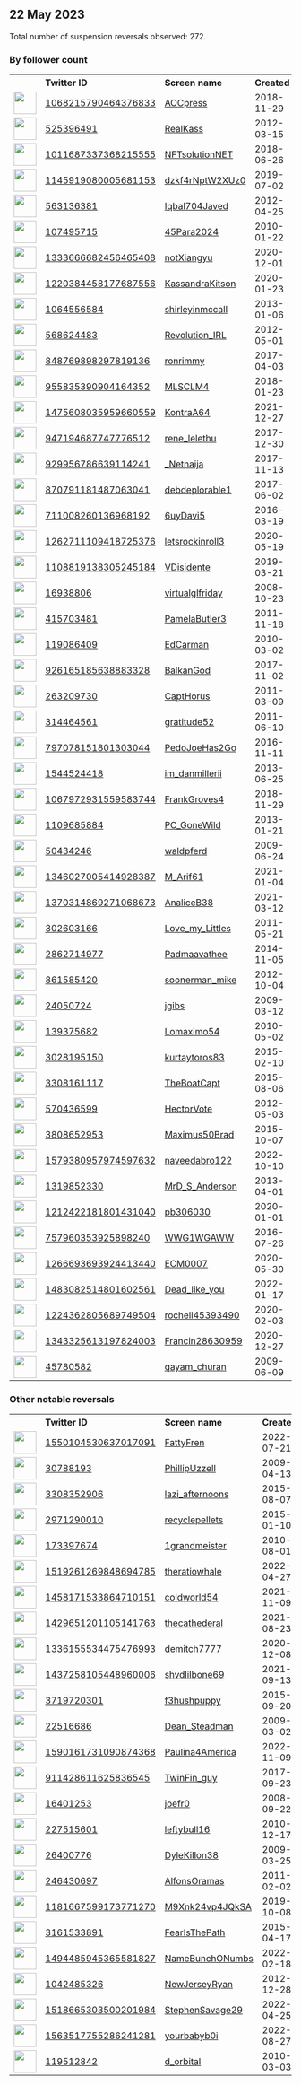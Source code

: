 
## 22 May 2023
Total number of suspension reversals observed: 272.

### By follower count
<table><tr><th></th><th align="left">Twitter ID</th><th align="left">Screen name</th>
<th align="left">Created</th><th align="left">Status</th><th align="left">Suspended</th><th align="left">Followers</th>
<tr><td><a href="https://pbs.twimg.com/profile_images/1080874222803664897/eS8wEY4A_normal.jpg"><img src="https://pbs.twimg.com/profile_images/1080874222803664897/eS8wEY4A_normal.jpg" width="40px" height="40px" align="center"/></a></td><td><a href="https://twitter.com/intent/user?user_id=1068215790464376833">1068215790464376833</a></td><td><a href="https://twitter.com/AOCpress">AOCpress</a></td><td>2018-11-29</td><td align="center">👋</td><td></td><td>399868</td></tr>
<tr><td><a href="https://pbs.twimg.com/profile_images/750080259521974272/_PRSUnUi_normal.jpg"><img src="https://pbs.twimg.com/profile_images/750080259521974272/_PRSUnUi_normal.jpg" width="40px" height="40px" align="center"/></a></td><td><a href="https://twitter.com/intent/user?user_id=525396491">525396491</a></td><td><a href="https://twitter.com/RealKass">RealKass</a></td><td>2012-03-15</td><td align="center"></td><td>2022-05-31</td><td>77683</td></tr>
<tr><td><a href="https://pbs.twimg.com/profile_images/1412423257211518988/XIR3zUlr_normal.jpg"><img src="https://pbs.twimg.com/profile_images/1412423257211518988/XIR3zUlr_normal.jpg" width="40px" height="40px" align="center"/></a></td><td><a href="https://twitter.com/intent/user?user_id=1011687337368215555">1011687337368215555</a></td><td><a href="https://twitter.com/NFTsolutionNET">NFTsolutionNET</a></td><td>2018-06-26</td><td align="center"></td><td>2022-08-26</td><td>51861</td></tr>
<tr><td><a href="https://pbs.twimg.com/profile_images/1658805021239291906/f1cEDcep_normal.jpg"><img src="https://pbs.twimg.com/profile_images/1658805021239291906/f1cEDcep_normal.jpg" width="40px" height="40px" align="center"/></a></td><td><a href="https://twitter.com/intent/user?user_id=1145919080005681153">1145919080005681153</a></td><td><a href="https://twitter.com/dzkf4rNptW2XUz0">dzkf4rNptW2XUz0</a></td><td>2019-07-02</td><td align="center"></td><td>2022-09-01</td><td>48942</td></tr>
<tr><td><a href="https://pbs.twimg.com/profile_images/459028049367810049/dNcS-2ON_normal.jpeg"><img src="https://pbs.twimg.com/profile_images/459028049367810049/dNcS-2ON_normal.jpeg" width="40px" height="40px" align="center"/></a></td><td><a href="https://twitter.com/intent/user?user_id=563136381">563136381</a></td><td><a href="https://twitter.com/Iqbal704Javed">Iqbal704Javed</a></td><td>2012-04-25</td><td align="center"></td><td></td><td>42776</td></tr>
<tr><td><a href="https://pbs.twimg.com/profile_images/1661273620583161857/FhRGbAUp_normal.jpg"><img src="https://pbs.twimg.com/profile_images/1661273620583161857/FhRGbAUp_normal.jpg" width="40px" height="40px" align="center"/></a></td><td><a href="https://twitter.com/intent/user?user_id=107495715">107495715</a></td><td><a href="https://twitter.com/45Para2024">45Para2024</a></td><td>2010-01-22</td><td align="center"></td><td></td><td>28192</td></tr>
<tr><td><a href="https://pbs.twimg.com/profile_images/1346127140673228800/YqIzqqjx_normal.jpg"><img src="https://pbs.twimg.com/profile_images/1346127140673228800/YqIzqqjx_normal.jpg" width="40px" height="40px" align="center"/></a></td><td><a href="https://twitter.com/intent/user?user_id=1333666682456465408">1333666682456465408</a></td><td><a href="https://twitter.com/notXiangyu">notXiangyu</a></td><td>2020-12-01</td><td align="center"></td><td>2022-09-13</td><td>21635</td></tr>
<tr><td><a href="https://pbs.twimg.com/profile_images/1341351040147460097/RwCGGUG2_normal.jpg"><img src="https://pbs.twimg.com/profile_images/1341351040147460097/RwCGGUG2_normal.jpg" width="40px" height="40px" align="center"/></a></td><td><a href="https://twitter.com/intent/user?user_id=1220384458177687556">1220384458177687556</a></td><td><a href="https://twitter.com/KassandraKitson">KassandraKitson</a></td><td>2020-01-23</td><td align="center"></td><td></td><td>14641</td></tr>
<tr><td><a href="https://pbs.twimg.com/profile_images/892019520323239936/1dU4JlGy_normal.jpg"><img src="https://pbs.twimg.com/profile_images/892019520323239936/1dU4JlGy_normal.jpg" width="40px" height="40px" align="center"/></a></td><td><a href="https://twitter.com/intent/user?user_id=1064556584">1064556584</a></td><td><a href="https://twitter.com/shirleyinmccall">shirleyinmccall</a></td><td>2013-01-06</td><td align="center"></td><td></td><td>13619</td></tr>
<tr><td><a href="https://pbs.twimg.com/profile_images/1226811413777338368/2jey-i0i_normal.jpg"><img src="https://pbs.twimg.com/profile_images/1226811413777338368/2jey-i0i_normal.jpg" width="40px" height="40px" align="center"/></a></td><td><a href="https://twitter.com/intent/user?user_id=568624483">568624483</a></td><td><a href="https://twitter.com/Revolution_IRL">Revolution_IRL</a></td><td>2012-05-01</td><td align="center"></td><td>2022-04-09</td><td>12693</td></tr>
<tr><td><a href="https://pbs.twimg.com/profile_images/1517079876985102337/013ye3GH_normal.jpg"><img src="https://pbs.twimg.com/profile_images/1517079876985102337/013ye3GH_normal.jpg" width="40px" height="40px" align="center"/></a></td><td><a href="https://twitter.com/intent/user?user_id=848769898297819136">848769898297819136</a></td><td><a href="https://twitter.com/ronrimmy">ronrimmy</a></td><td>2017-04-03</td><td align="center"></td><td>2023-05-01</td><td>11156</td></tr>
<tr><td><a href="https://pbs.twimg.com/profile_images/1333575452129185795/vBuSIYr__normal.jpg"><img src="https://pbs.twimg.com/profile_images/1333575452129185795/vBuSIYr__normal.jpg" width="40px" height="40px" align="center"/></a></td><td><a href="https://twitter.com/intent/user?user_id=955835390904164352">955835390904164352</a></td><td><a href="https://twitter.com/MLSCLM4">MLSCLM4</a></td><td>2018-01-23</td><td align="center"></td><td></td><td>11094</td></tr>
<tr><td><a href="https://pbs.twimg.com/profile_images/1665797152377823233/iiVjztiT_normal.jpg"><img src="https://pbs.twimg.com/profile_images/1665797152377823233/iiVjztiT_normal.jpg" width="40px" height="40px" align="center"/></a></td><td><a href="https://twitter.com/intent/user?user_id=1475608035959660559">1475608035959660559</a></td><td><a href="https://twitter.com/KontraA64">KontraA64</a></td><td>2021-12-27</td><td align="center"></td><td>2023-05-10</td><td>6340</td></tr>
<tr><td><a href="https://pbs.twimg.com/profile_images/1230385045191434241/ZHWdTno6_normal.jpg"><img src="https://pbs.twimg.com/profile_images/1230385045191434241/ZHWdTno6_normal.jpg" width="40px" height="40px" align="center"/></a></td><td><a href="https://twitter.com/intent/user?user_id=947194687747776512">947194687747776512</a></td><td><a href="https://twitter.com/rene_lelethu">rene_lelethu</a></td><td>2017-12-30</td><td align="center"></td><td></td><td>5425</td></tr>
<tr><td><a href="https://pbs.twimg.com/profile_images/1670447555702915072/X2fzAuAv_normal.jpg"><img src="https://pbs.twimg.com/profile_images/1670447555702915072/X2fzAuAv_normal.jpg" width="40px" height="40px" align="center"/></a></td><td><a href="https://twitter.com/intent/user?user_id=929956786639114241">929956786639114241</a></td><td><a href="https://twitter.com/_Netnaija">_Netnaija</a></td><td>2017-11-13</td><td align="center"></td><td>2023-03-30</td><td>5331</td></tr>
<tr><td><a href="https://pbs.twimg.com/profile_images/1135760771281870848/unl00XIy_normal.png"><img src="https://pbs.twimg.com/profile_images/1135760771281870848/unl00XIy_normal.png" width="40px" height="40px" align="center"/></a></td><td><a href="https://twitter.com/intent/user?user_id=870791181487063041">870791181487063041</a></td><td><a href="https://twitter.com/debdeplorable1">debdeplorable1</a></td><td>2017-06-02</td><td align="center"></td><td></td><td>4452</td></tr>
<tr><td><a href="https://pbs.twimg.com/profile_images/1347909681126252546/hKY3-J8V_normal.jpg"><img src="https://pbs.twimg.com/profile_images/1347909681126252546/hKY3-J8V_normal.jpg" width="40px" height="40px" align="center"/></a></td><td><a href="https://twitter.com/intent/user?user_id=711008260136968192">711008260136968192</a></td><td><a href="https://twitter.com/6uyDavi5">6uyDavi5</a></td><td>2016-03-19</td><td align="center"></td><td></td><td>4448</td></tr>
<tr><td><a href="https://pbs.twimg.com/profile_images/1659598615919181829/o14NDboq_normal.jpg"><img src="https://pbs.twimg.com/profile_images/1659598615919181829/o14NDboq_normal.jpg" width="40px" height="40px" align="center"/></a></td><td><a href="https://twitter.com/intent/user?user_id=1262711109418725376">1262711109418725376</a></td><td><a href="https://twitter.com/letsrockinroll3">letsrockinroll3</a></td><td>2020-05-19</td><td align="center"></td><td>2022-12-05</td><td>4285</td></tr>
<tr><td><a href="https://pbs.twimg.com/profile_images/1659839053175435264/eO-KCFC0_normal.jpg"><img src="https://pbs.twimg.com/profile_images/1659839053175435264/eO-KCFC0_normal.jpg" width="40px" height="40px" align="center"/></a></td><td><a href="https://twitter.com/intent/user?user_id=1108819138305245184">1108819138305245184</a></td><td><a href="https://twitter.com/VDisidente">VDisidente</a></td><td>2019-03-21</td><td align="center"></td><td></td><td>4133</td></tr>
<tr><td><a href="https://pbs.twimg.com/profile_images/1412883721003290624/z3EEiNZt_normal.jpg"><img src="https://pbs.twimg.com/profile_images/1412883721003290624/z3EEiNZt_normal.jpg" width="40px" height="40px" align="center"/></a></td><td><a href="https://twitter.com/intent/user?user_id=16938806">16938806</a></td><td><a href="https://twitter.com/virtualglfriday">virtualglfriday</a></td><td>2008-10-23</td><td align="center"></td><td>2023-01-28</td><td>3588</td></tr>
<tr><td><a href="https://pbs.twimg.com/profile_images/1669092510365372418/kN8mnX9Z_normal.jpg"><img src="https://pbs.twimg.com/profile_images/1669092510365372418/kN8mnX9Z_normal.jpg" width="40px" height="40px" align="center"/></a></td><td><a href="https://twitter.com/intent/user?user_id=415703481">415703481</a></td><td><a href="https://twitter.com/PamelaButler3">PamelaButler3</a></td><td>2011-11-18</td><td align="center"></td><td></td><td>3531</td></tr>
<tr><td><a href="https://pbs.twimg.com/profile_images/556323553977438209/qxl4kiB2_normal.jpeg"><img src="https://pbs.twimg.com/profile_images/556323553977438209/qxl4kiB2_normal.jpeg" width="40px" height="40px" align="center"/></a></td><td><a href="https://twitter.com/intent/user?user_id=119086409">119086409</a></td><td><a href="https://twitter.com/EdCarman">EdCarman</a></td><td>2010-03-02</td><td align="center"></td><td></td><td>3348</td></tr>
<tr><td><a href="https://pbs.twimg.com/profile_images/1379118735072636930/-gfT-IqN_normal.jpg"><img src="https://pbs.twimg.com/profile_images/1379118735072636930/-gfT-IqN_normal.jpg" width="40px" height="40px" align="center"/></a></td><td><a href="https://twitter.com/intent/user?user_id=926165185638883328">926165185638883328</a></td><td><a href="https://twitter.com/BalkanGod">BalkanGod</a></td><td>2017-11-02</td><td align="center"></td><td>2022-10-30</td><td>3129</td></tr>
<tr><td><a href="https://pbs.twimg.com/profile_images/1655538431148150786/sr3N9Iuo_normal.jpg"><img src="https://pbs.twimg.com/profile_images/1655538431148150786/sr3N9Iuo_normal.jpg" width="40px" height="40px" align="center"/></a></td><td><a href="https://twitter.com/intent/user?user_id=263209730">263209730</a></td><td><a href="https://twitter.com/CaptHorus">CaptHorus</a></td><td>2011-03-09</td><td align="center"></td><td></td><td>3050</td></tr>
<tr><td><a href="https://pbs.twimg.com/profile_images/1644900365454958592/5TN2W6oW_normal.jpg"><img src="https://pbs.twimg.com/profile_images/1644900365454958592/5TN2W6oW_normal.jpg" width="40px" height="40px" align="center"/></a></td><td><a href="https://twitter.com/intent/user?user_id=314464561">314464561</a></td><td><a href="https://twitter.com/gratitude52">gratitude52</a></td><td>2011-06-10</td><td align="center"></td><td>2023-05-14</td><td>2775</td></tr>
<tr><td><a href="https://pbs.twimg.com/profile_images/1505571056039440389/Udel5naH_normal.jpg"><img src="https://pbs.twimg.com/profile_images/1505571056039440389/Udel5naH_normal.jpg" width="40px" height="40px" align="center"/></a></td><td><a href="https://twitter.com/intent/user?user_id=797078151801303044">797078151801303044</a></td><td><a href="https://twitter.com/PedoJoeHas2Go">PedoJoeHas2Go</a></td><td>2016-11-11</td><td align="center"></td><td>2022-05-18</td><td>2617</td></tr>
<tr><td><a href="https://pbs.twimg.com/profile_images/1218919171859320843/wTyO3oJp_normal.jpg"><img src="https://pbs.twimg.com/profile_images/1218919171859320843/wTyO3oJp_normal.jpg" width="40px" height="40px" align="center"/></a></td><td><a href="https://twitter.com/intent/user?user_id=1544524418">1544524418</a></td><td><a href="https://twitter.com/im_danmillerii">im_danmillerii</a></td><td>2013-06-25</td><td align="center"></td><td></td><td>2599</td></tr>
<tr><td><a href="https://pbs.twimg.com/profile_images/1602129889850793990/5p_W3R_6_normal.jpg"><img src="https://pbs.twimg.com/profile_images/1602129889850793990/5p_W3R_6_normal.jpg" width="40px" height="40px" align="center"/></a></td><td><a href="https://twitter.com/intent/user?user_id=1067972931559583744">1067972931559583744</a></td><td><a href="https://twitter.com/FrankGroves4">FrankGroves4</a></td><td>2018-11-29</td><td align="center"></td><td>2022-12-30</td><td>2559</td></tr>
<tr><td><a href="https://pbs.twimg.com/profile_images/1660664009777872896/rbOMDHwR_normal.jpg"><img src="https://pbs.twimg.com/profile_images/1660664009777872896/rbOMDHwR_normal.jpg" width="40px" height="40px" align="center"/></a></td><td><a href="https://twitter.com/intent/user?user_id=1109685884">1109685884</a></td><td><a href="https://twitter.com/PC_GoneWild">PC_GoneWild</a></td><td>2013-01-21</td><td align="center"></td><td>2022-03-31</td><td>2386</td></tr>
<tr><td><a href="https://pbs.twimg.com/profile_images/1288225113/b2ed8a68-3b8e-4e22-bfe8-77201699cec7_normal.jpg"><img src="https://pbs.twimg.com/profile_images/1288225113/b2ed8a68-3b8e-4e22-bfe8-77201699cec7_normal.jpg" width="40px" height="40px" align="center"/></a></td><td><a href="https://twitter.com/intent/user?user_id=50434246">50434246</a></td><td><a href="https://twitter.com/waldpferd">waldpferd</a></td><td>2009-06-24</td><td align="center">🔒</td><td>2023-03-21</td><td>2314</td></tr>
<tr><td><a href="https://pbs.twimg.com/profile_images/1477966965545308160/pBrUbM2m_normal.jpg"><img src="https://pbs.twimg.com/profile_images/1477966965545308160/pBrUbM2m_normal.jpg" width="40px" height="40px" align="center"/></a></td><td><a href="https://twitter.com/intent/user?user_id=1346027005414928387">1346027005414928387</a></td><td><a href="https://twitter.com/M_Arif61">M_Arif61</a></td><td>2021-01-04</td><td align="center"></td><td>2022-11-11</td><td>2308</td></tr>
<tr><td><a href="https://pbs.twimg.com/profile_images/1659809470606712834/Aog5h83i_normal.jpg"><img src="https://pbs.twimg.com/profile_images/1659809470606712834/Aog5h83i_normal.jpg" width="40px" height="40px" align="center"/></a></td><td><a href="https://twitter.com/intent/user?user_id=1370314869271068673">1370314869271068673</a></td><td><a href="https://twitter.com/AnaliceB38">AnaliceB38</a></td><td>2021-03-12</td><td align="center"></td><td>2022-10-12</td><td>2099</td></tr>
<tr><td><a href="https://pbs.twimg.com/profile_images/913780426774384641/Aflmjy3P_normal.jpg"><img src="https://pbs.twimg.com/profile_images/913780426774384641/Aflmjy3P_normal.jpg" width="40px" height="40px" align="center"/></a></td><td><a href="https://twitter.com/intent/user?user_id=302603166">302603166</a></td><td><a href="https://twitter.com/Love_my_Littles">Love_my_Littles</a></td><td>2011-05-21</td><td align="center"></td><td></td><td>2013</td></tr>
<tr><td><a href="https://pbs.twimg.com/profile_images/1291013585594974208/sFLshWQM_normal.jpg"><img src="https://pbs.twimg.com/profile_images/1291013585594974208/sFLshWQM_normal.jpg" width="40px" height="40px" align="center"/></a></td><td><a href="https://twitter.com/intent/user?user_id=2862714977">2862714977</a></td><td><a href="https://twitter.com/Padmaavathee">Padmaavathee</a></td><td>2014-11-05</td><td align="center"></td><td></td><td>2012</td></tr>
<tr><td><a href="https://pbs.twimg.com/profile_images/488094281274384384/0QqGVyd-_normal.jpeg"><img src="https://pbs.twimg.com/profile_images/488094281274384384/0QqGVyd-_normal.jpeg" width="40px" height="40px" align="center"/></a></td><td><a href="https://twitter.com/intent/user?user_id=861585420">861585420</a></td><td><a href="https://twitter.com/soonerman_mike">soonerman_mike</a></td><td>2012-10-04</td><td align="center"></td><td></td><td>1903</td></tr>
<tr><td><a href="https://pbs.twimg.com/profile_images/1224268270988972033/FD_64lyy_normal.jpg"><img src="https://pbs.twimg.com/profile_images/1224268270988972033/FD_64lyy_normal.jpg" width="40px" height="40px" align="center"/></a></td><td><a href="https://twitter.com/intent/user?user_id=24050724">24050724</a></td><td><a href="https://twitter.com/jgibs">jgibs</a></td><td>2009-03-12</td><td align="center"></td><td></td><td>1892</td></tr>
<tr><td><a href="https://pbs.twimg.com/profile_images/1246759163084050432/ht6j2gpf_normal.jpg"><img src="https://pbs.twimg.com/profile_images/1246759163084050432/ht6j2gpf_normal.jpg" width="40px" height="40px" align="center"/></a></td><td><a href="https://twitter.com/intent/user?user_id=139375682">139375682</a></td><td><a href="https://twitter.com/Lomaximo54">Lomaximo54</a></td><td>2010-05-02</td><td align="center"></td><td>2022-12-03</td><td>1868</td></tr>
<tr><td><a href="https://pbs.twimg.com/profile_images/1639725805159735296/zDwcZ0qV_normal.jpg"><img src="https://pbs.twimg.com/profile_images/1639725805159735296/zDwcZ0qV_normal.jpg" width="40px" height="40px" align="center"/></a></td><td><a href="https://twitter.com/intent/user?user_id=3028195150">3028195150</a></td><td><a href="https://twitter.com/kurtaytoros83">kurtaytoros83</a></td><td>2015-02-10</td><td align="center"></td><td>2023-01-09</td><td>1826</td></tr>
<tr><td><a href="https://pbs.twimg.com/profile_images/1517173484920651780/r6mmJQwE_normal.jpg"><img src="https://pbs.twimg.com/profile_images/1517173484920651780/r6mmJQwE_normal.jpg" width="40px" height="40px" align="center"/></a></td><td><a href="https://twitter.com/intent/user?user_id=3308161117">3308161117</a></td><td><a href="https://twitter.com/TheBoatCapt">TheBoatCapt</a></td><td>2015-08-06</td><td align="center"></td><td>2022-09-10</td><td>1746</td></tr>
<tr><td><a href="https://pbs.twimg.com/profile_images/1324645475836817408/eWy08DQg_normal.jpg"><img src="https://pbs.twimg.com/profile_images/1324645475836817408/eWy08DQg_normal.jpg" width="40px" height="40px" align="center"/></a></td><td><a href="https://twitter.com/intent/user?user_id=570436599">570436599</a></td><td><a href="https://twitter.com/HectorVote">HectorVote</a></td><td>2012-05-03</td><td align="center"></td><td></td><td>1646</td></tr>
<tr><td><a href="https://pbs.twimg.com/profile_images/1515139302606389249/vGeBLXQS_normal.jpg"><img src="https://pbs.twimg.com/profile_images/1515139302606389249/vGeBLXQS_normal.jpg" width="40px" height="40px" align="center"/></a></td><td><a href="https://twitter.com/intent/user?user_id=3808652953">3808652953</a></td><td><a href="https://twitter.com/Maximus50Brad">Maximus50Brad</a></td><td>2015-10-07</td><td align="center"></td><td>2022-08-18</td><td>1611</td></tr>
<tr><td><a href="https://pbs.twimg.com/profile_images/1646753166518632448/1I4WBBvT_normal.jpg"><img src="https://pbs.twimg.com/profile_images/1646753166518632448/1I4WBBvT_normal.jpg" width="40px" height="40px" align="center"/></a></td><td><a href="https://twitter.com/intent/user?user_id=1579380957974597632">1579380957974597632</a></td><td><a href="https://twitter.com/naveedabro122">naveedabro122</a></td><td>2022-10-10</td><td align="center"></td><td>2023-05-03</td><td>1545</td></tr>
<tr><td><a href="https://pbs.twimg.com/profile_images/1669022804547624960/XSVrIlUv_normal.jpg"><img src="https://pbs.twimg.com/profile_images/1669022804547624960/XSVrIlUv_normal.jpg" width="40px" height="40px" align="center"/></a></td><td><a href="https://twitter.com/intent/user?user_id=1319852330">1319852330</a></td><td><a href="https://twitter.com/MrD_S_Anderson">MrD_S_Anderson</a></td><td>2013-04-01</td><td align="center"></td><td></td><td>1542</td></tr>
<tr><td><a href="https://pbs.twimg.com/profile_images/1504112067980103695/4NlANN6A_normal.jpg"><img src="https://pbs.twimg.com/profile_images/1504112067980103695/4NlANN6A_normal.jpg" width="40px" height="40px" align="center"/></a></td><td><a href="https://twitter.com/intent/user?user_id=1212422181801431040">1212422181801431040</a></td><td><a href="https://twitter.com/pb306030">pb306030</a></td><td>2020-01-01</td><td align="center"></td><td>2022-07-15</td><td>1424</td></tr>
<tr><td><a href="https://pbs.twimg.com/profile_images/1232186700111237120/of6fJif9_normal.jpg"><img src="https://pbs.twimg.com/profile_images/1232186700111237120/of6fJif9_normal.jpg" width="40px" height="40px" align="center"/></a></td><td><a href="https://twitter.com/intent/user?user_id=757960353925898240">757960353925898240</a></td><td><a href="https://twitter.com/WWG1WGAWW">WWG1WGAWW</a></td><td>2016-07-26</td><td align="center"></td><td></td><td>1380</td></tr>
<tr><td><a href="https://pbs.twimg.com/profile_images/1385966551631806466/-soEZD-s_normal.jpg"><img src="https://pbs.twimg.com/profile_images/1385966551631806466/-soEZD-s_normal.jpg" width="40px" height="40px" align="center"/></a></td><td><a href="https://twitter.com/intent/user?user_id=1266693693924413440">1266693693924413440</a></td><td><a href="https://twitter.com/ECM0007">ECM0007</a></td><td>2020-05-30</td><td align="center"></td><td>2022-05-28</td><td>1312</td></tr>
<tr><td><a href="https://pbs.twimg.com/profile_images/1668039989479841793/wbsxWGED_normal.jpg"><img src="https://pbs.twimg.com/profile_images/1668039989479841793/wbsxWGED_normal.jpg" width="40px" height="40px" align="center"/></a></td><td><a href="https://twitter.com/intent/user?user_id=1483082514801602561">1483082514801602561</a></td><td><a href="https://twitter.com/Dead_like_you">Dead_like_you</a></td><td>2022-01-17</td><td align="center"></td><td>2022-06-12</td><td>1263</td></tr>
<tr><td><a href="https://pbs.twimg.com/profile_images/1660773675744763905/O5OLfoTP_normal.jpg"><img src="https://pbs.twimg.com/profile_images/1660773675744763905/O5OLfoTP_normal.jpg" width="40px" height="40px" align="center"/></a></td><td><a href="https://twitter.com/intent/user?user_id=1224362805689749504">1224362805689749504</a></td><td><a href="https://twitter.com/rochell45393490">rochell45393490</a></td><td>2020-02-03</td><td align="center"></td><td>2022-08-13</td><td>1233</td></tr>
<tr><td><a href="https://pbs.twimg.com/profile_images/1343404277931372544/Pxo_ay4A_normal.jpg"><img src="https://pbs.twimg.com/profile_images/1343404277931372544/Pxo_ay4A_normal.jpg" width="40px" height="40px" align="center"/></a></td><td><a href="https://twitter.com/intent/user?user_id=1343325613197824003">1343325613197824003</a></td><td><a href="https://twitter.com/Francin28630959">Francin28630959</a></td><td>2020-12-27</td><td align="center"></td><td></td><td>1227</td></tr>
<tr><td><a href="https://pbs.twimg.com/profile_images/1567765179823423488/jsu3l0Q1_normal.jpg"><img src="https://pbs.twimg.com/profile_images/1567765179823423488/jsu3l0Q1_normal.jpg" width="40px" height="40px" align="center"/></a></td><td><a href="https://twitter.com/intent/user?user_id=45780582">45780582</a></td><td><a href="https://twitter.com/qayam_churan">qayam_churan</a></td><td>2009-06-09</td><td align="center"></td><td>2022-10-20</td><td>1212</td></tr>
</table>

### Other notable reversals
<table><tr><th></th><th align="left">Twitter ID</th><th align="left">Screen name</th>
<th align="left">Created</th><th align="left">Status</th><th align="left">Suspended</th><th align="left">Followers</th>
<tr><td><a href="https://pbs.twimg.com/profile_images/1660986575310733312/Qz1bfoUf_normal.jpg"><img src="https://pbs.twimg.com/profile_images/1660986575310733312/Qz1bfoUf_normal.jpg" width="40px" height="40px" align="center"/></a></td><td><a href="https://twitter.com/intent/user?user_id=1550104530637017091">1550104530637017091</a></td><td><a href="https://twitter.com/FattyFren">FattyFren</a></td><td>2022-07-21</td><td align="center"></td><td>2022-08-10</td><td>655</td></tr>
<tr><td><a href="https://pbs.twimg.com/profile_images/1547018813547454465/jOnN1f4x_normal.jpg"><img src="https://pbs.twimg.com/profile_images/1547018813547454465/jOnN1f4x_normal.jpg" width="40px" height="40px" align="center"/></a></td><td><a href="https://twitter.com/intent/user?user_id=30788193">30788193</a></td><td><a href="https://twitter.com/PhillipUzzell">PhillipUzzell</a></td><td>2009-04-13</td><td align="center"></td><td>2022-11-11</td><td>663</td></tr>
<tr><td><a href="https://pbs.twimg.com/profile_images/1662914126870376452/Yoz3xSTs_normal.jpg"><img src="https://pbs.twimg.com/profile_images/1662914126870376452/Yoz3xSTs_normal.jpg" width="40px" height="40px" align="center"/></a></td><td><a href="https://twitter.com/intent/user?user_id=3308352906">3308352906</a></td><td><a href="https://twitter.com/lazi_afternoons">lazi_afternoons</a></td><td>2015-08-07</td><td align="center"></td><td>2023-05-14</td><td>30</td></tr>
<tr><td><a href="https://pbs.twimg.com/profile_images/1535662897191321600/R6BivpPf_normal.jpg"><img src="https://pbs.twimg.com/profile_images/1535662897191321600/R6BivpPf_normal.jpg" width="40px" height="40px" align="center"/></a></td><td><a href="https://twitter.com/intent/user?user_id=2971290010">2971290010</a></td><td><a href="https://twitter.com/recyclepellets">recyclepellets</a></td><td>2015-01-10</td><td align="center">🚫</td><td>2023-05-20</td><td>615</td></tr>
<tr><td><a href="https://pbs.twimg.com/profile_images/1483653214159446018/Zx2hx--6_normal.png"><img src="https://pbs.twimg.com/profile_images/1483653214159446018/Zx2hx--6_normal.png" width="40px" height="40px" align="center"/></a></td><td><a href="https://twitter.com/intent/user?user_id=173397674">173397674</a></td><td><a href="https://twitter.com/1grandmeister">1grandmeister</a></td><td>2010-08-01</td><td align="center"></td><td>2023-01-28</td><td>87</td></tr>
<tr><td><a href="https://pbs.twimg.com/profile_images/1519261890089832449/KIM-KoQK_normal.jpg"><img src="https://pbs.twimg.com/profile_images/1519261890089832449/KIM-KoQK_normal.jpg" width="40px" height="40px" align="center"/></a></td><td><a href="https://twitter.com/intent/user?user_id=1519261269848694785">1519261269848694785</a></td><td><a href="https://twitter.com/theratiowhale">theratiowhale</a></td><td>2022-04-27</td><td align="center"></td><td>2022-10-30</td><td>99</td></tr>
<tr><td><a href="https://pbs.twimg.com/profile_images/1541952373916049408/vvTymGNv_normal.jpg"><img src="https://pbs.twimg.com/profile_images/1541952373916049408/vvTymGNv_normal.jpg" width="40px" height="40px" align="center"/></a></td><td><a href="https://twitter.com/intent/user?user_id=1458171533864710151">1458171533864710151</a></td><td><a href="https://twitter.com/coldworld54">coldworld54</a></td><td>2021-11-09</td><td align="center"></td><td>2022-08-31</td><td>318</td></tr>
<tr><td><a href="https://pbs.twimg.com/profile_images/1429651924660359171/hjZW44Iu_normal.jpg"><img src="https://pbs.twimg.com/profile_images/1429651924660359171/hjZW44Iu_normal.jpg" width="40px" height="40px" align="center"/></a></td><td><a href="https://twitter.com/intent/user?user_id=1429651201105141763">1429651201105141763</a></td><td><a href="https://twitter.com/thecathederal">thecathederal</a></td><td>2021-08-23</td><td align="center">🚫</td><td>2022-08-21</td><td>58</td></tr>
<tr><td><a href="https://pbs.twimg.com/profile_images/1546780383307395073/uUmkx_FW_normal.jpg"><img src="https://pbs.twimg.com/profile_images/1546780383307395073/uUmkx_FW_normal.jpg" width="40px" height="40px" align="center"/></a></td><td><a href="https://twitter.com/intent/user?user_id=1336155534475476993">1336155534475476993</a></td><td><a href="https://twitter.com/demitch7777">demitch7777</a></td><td>2020-12-08</td><td align="center"></td><td>2022-12-08</td><td>63</td></tr>
<tr><td><a href="https://pbs.twimg.com/profile_images/1493032317006364676/QhkSXWjx_normal.jpg"><img src="https://pbs.twimg.com/profile_images/1493032317006364676/QhkSXWjx_normal.jpg" width="40px" height="40px" align="center"/></a></td><td><a href="https://twitter.com/intent/user?user_id=1437258105448960006">1437258105448960006</a></td><td><a href="https://twitter.com/shvdlilbone69">shvdlilbone69</a></td><td>2021-09-13</td><td align="center"></td><td>2022-10-20</td><td>286</td></tr>
<tr><td><a href="https://pbs.twimg.com/profile_images/645654125556969472/JywuIi8F_normal.jpg"><img src="https://pbs.twimg.com/profile_images/645654125556969472/JywuIi8F_normal.jpg" width="40px" height="40px" align="center"/></a></td><td><a href="https://twitter.com/intent/user?user_id=3719720301">3719720301</a></td><td><a href="https://twitter.com/f3hushpuppy">f3hushpuppy</a></td><td>2015-09-20</td><td align="center"></td><td>2023-02-27</td><td>344</td></tr>
<tr><td><a href="https://pbs.twimg.com/profile_images/1661755488734969861/CFcTV_j5_normal.jpg"><img src="https://pbs.twimg.com/profile_images/1661755488734969861/CFcTV_j5_normal.jpg" width="40px" height="40px" align="center"/></a></td><td><a href="https://twitter.com/intent/user?user_id=22516686">22516686</a></td><td><a href="https://twitter.com/Dean_Steadman">Dean_Steadman</a></td><td>2009-03-02</td><td align="center">🔒</td><td>2023-05-08</td><td>43</td></tr>
<tr><td><a href="https://pbs.twimg.com/profile_images/1590161841791160321/nE82FlG5_normal.jpg"><img src="https://pbs.twimg.com/profile_images/1590161841791160321/nE82FlG5_normal.jpg" width="40px" height="40px" align="center"/></a></td><td><a href="https://twitter.com/intent/user?user_id=1590161731090874368">1590161731090874368</a></td><td><a href="https://twitter.com/Paulina4America">Paulina4America</a></td><td>2022-11-09</td><td align="center"></td><td>2022-12-22</td><td>32</td></tr>
<tr><td><a href="https://pbs.twimg.com/profile_images/1524559224629436418/UvLrkSQj_normal.jpg"><img src="https://pbs.twimg.com/profile_images/1524559224629436418/UvLrkSQj_normal.jpg" width="40px" height="40px" align="center"/></a></td><td><a href="https://twitter.com/intent/user?user_id=911428611625836545">911428611625836545</a></td><td><a href="https://twitter.com/TwinFin_guy">TwinFin_guy</a></td><td>2017-09-23</td><td align="center"></td><td>2022-12-09</td><td>24</td></tr>
<tr><td><a href="https://pbs.twimg.com/profile_images/104400475/me_normal.jpg"><img src="https://pbs.twimg.com/profile_images/104400475/me_normal.jpg" width="40px" height="40px" align="center"/></a></td><td><a href="https://twitter.com/intent/user?user_id=16401253">16401253</a></td><td><a href="https://twitter.com/joefr0">joefr0</a></td><td>2008-09-22</td><td align="center"></td><td>2023-03-26</td><td>24</td></tr>
<tr><td><a href="https://pbs.twimg.com/profile_images/1274821991778979847/0Ce0OFWV_normal.jpg"><img src="https://pbs.twimg.com/profile_images/1274821991778979847/0Ce0OFWV_normal.jpg" width="40px" height="40px" align="center"/></a></td><td><a href="https://twitter.com/intent/user?user_id=227515601">227515601</a></td><td><a href="https://twitter.com/leftybull16">leftybull16</a></td><td>2010-12-17</td><td align="center"></td><td>2023-04-20</td><td>40</td></tr>
<tr><td><a href="https://pbs.twimg.com/profile_images/1484725186/269842_1885638346828_1417470006_32014095_1971600_n_normal.jpg"><img src="https://pbs.twimg.com/profile_images/1484725186/269842_1885638346828_1417470006_32014095_1971600_n_normal.jpg" width="40px" height="40px" align="center"/></a></td><td><a href="https://twitter.com/intent/user?user_id=26400776">26400776</a></td><td><a href="https://twitter.com/DyleKillon38">DyleKillon38</a></td><td>2009-03-25</td><td align="center"></td><td>2023-04-15</td><td>63</td></tr>
<tr><td><a href="https://pbs.twimg.com/profile_images/616055997803692032/PuujG58I_normal.jpg"><img src="https://pbs.twimg.com/profile_images/616055997803692032/PuujG58I_normal.jpg" width="40px" height="40px" align="center"/></a></td><td><a href="https://twitter.com/intent/user?user_id=246430697">246430697</a></td><td><a href="https://twitter.com/AlfonsOramas">AlfonsOramas</a></td><td>2011-02-02</td><td align="center"></td><td>2023-04-22</td><td>642</td></tr>
<tr><td><a href="https://pbs.twimg.com/profile_images/1664386546307407875/KmwujoWx_normal.jpg"><img src="https://pbs.twimg.com/profile_images/1664386546307407875/KmwujoWx_normal.jpg" width="40px" height="40px" align="center"/></a></td><td><a href="https://twitter.com/intent/user?user_id=1181667599173771270">1181667599173771270</a></td><td><a href="https://twitter.com/M9Xnk24vp4JQkSA">M9Xnk24vp4JQkSA</a></td><td>2019-10-08</td><td align="center"></td><td>2023-04-19</td><td>71</td></tr>
<tr><td><a href="https://pbs.twimg.com/profile_images/1202306663564185602/68aYcopz_normal.jpg"><img src="https://pbs.twimg.com/profile_images/1202306663564185602/68aYcopz_normal.jpg" width="40px" height="40px" align="center"/></a></td><td><a href="https://twitter.com/intent/user?user_id=3161533891">3161533891</a></td><td><a href="https://twitter.com/FearIsThePath">FearIsThePath</a></td><td>2015-04-17</td><td align="center"></td><td>2022-11-25</td><td>84</td></tr>
<tr><td><a href="https://pbs.twimg.com/profile_images/1661121158052483072/5pKBFH0s_normal.jpg"><img src="https://pbs.twimg.com/profile_images/1661121158052483072/5pKBFH0s_normal.jpg" width="40px" height="40px" align="center"/></a></td><td><a href="https://twitter.com/intent/user?user_id=1494485945365581827">1494485945365581827</a></td><td><a href="https://twitter.com/NameBunchONumbs">NameBunchONumbs</a></td><td>2022-02-18</td><td align="center"></td><td>2022-05-08</td><td>93</td></tr>
<tr><td><a href="https://pbs.twimg.com/profile_images/1363852175147999233/Y2TAria3_normal.jpg"><img src="https://pbs.twimg.com/profile_images/1363852175147999233/Y2TAria3_normal.jpg" width="40px" height="40px" align="center"/></a></td><td><a href="https://twitter.com/intent/user?user_id=1042485326">1042485326</a></td><td><a href="https://twitter.com/NewJerseyRyan">NewJerseyRyan</a></td><td>2012-12-28</td><td align="center"></td><td>2022-11-29</td><td>346</td></tr>
<tr><td><a href="https://pbs.twimg.com/profile_images/1523309525125664768/D8c9d-Mg_normal.jpg"><img src="https://pbs.twimg.com/profile_images/1523309525125664768/D8c9d-Mg_normal.jpg" width="40px" height="40px" align="center"/></a></td><td><a href="https://twitter.com/intent/user?user_id=1518665303500201984">1518665303500201984</a></td><td><a href="https://twitter.com/StephenSavage29">StephenSavage29</a></td><td>2022-04-25</td><td align="center"></td><td>2022-12-17</td><td>8</td></tr>
<tr><td><a href="https://pbs.twimg.com/profile_images/1670433393505447937/Wxzt-6VB_normal.jpg"><img src="https://pbs.twimg.com/profile_images/1670433393505447937/Wxzt-6VB_normal.jpg" width="40px" height="40px" align="center"/></a></td><td><a href="https://twitter.com/intent/user?user_id=1563517755286241281">1563517755286241281</a></td><td><a href="https://twitter.com/yourbabyb0i">yourbabyb0i</a></td><td>2022-08-27</td><td align="center"></td><td>2023-04-25</td><td>9</td></tr>
<tr><td><a href="https://pbs.twimg.com/profile_images/716796379432099841/s68bVLgF_normal.jpg"><img src="https://pbs.twimg.com/profile_images/716796379432099841/s68bVLgF_normal.jpg" width="40px" height="40px" align="center"/></a></td><td><a href="https://twitter.com/intent/user?user_id=119512842">119512842</a></td><td><a href="https://twitter.com/d_orbital">d_orbital</a></td><td>2010-03-03</td><td align="center"></td><td>2023-04-02</td><td>43</td></tr>
</table>

